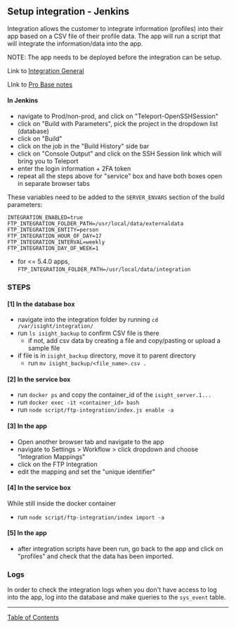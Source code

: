 ## Setup integration - Jenkins

Integration allows the customer to integrate information (profiles) into their app based on a CSV file of their profile data. The app will run a script that will integrate the information/data into the app.

NOTE: The app needs to be deployed before the integration can be setup.

Link to [Integration General](../programing_app/integration_general.md)

LInk to [Pro Base notes](https://github.com/i-Sight/config_pro_base_v5/blob/v5.5.x/docs/Integration.md)

#### In Jenkins
- navigate to Prod/non-prod, and click on "Teleport-OpenSSHSession"
- click on "Build with Parameters", pick the project in the dropdown list (database)
- click on "Build"
- click on the job in the "Build History" side bar
- click on "Console Output" and click on the SSH Session link which will bring you to Teleport
- enter the login information + 2FA token
- repeat all the steps above for "service" box and have both boxes open in separate browser tabs


These variables need to be added to the `SERVER_ENVARS` section of the build parameters:
```
INTEGRATION_ENABLED=true
FTP_INTEGRATION_FOLDER_PATH=/usr/local/data/externaldata
FTP_INTEGRATION_ENTITY=person
FTP_INTEGRATION_HOUR_OF_DAY=17
FTP_INTEGRATION_INTERVAL=weekly
FTP_INTEGRATION_DAY_OF_WEEK=1
```

* for <= 5.4.0 apps, `FTP_INTEGRATION_FOLDER_PATH=/usr/local/data/integration`

### STEPS

#### [1] In the database box
- navigate into the integration folder by running `cd /var/isight/integration/`
- run `ls isight_backup` to confirm CSV file is there
  - if not, add csv data by creating a file and copy/pasting or upload a sample file
- if file is in `isight_backup` directory, move it to parent directory
  - run `mv isight_backup/<file_name>.csv .`

#### [2] In the service box
- run `docker ps` and copy the container_id of the `isight_server.1...`
- run `docker exec -it <container_id> bash`
- run `node script/ftp-integration/index.js enable -a`

#### [3] In the app
- Open another browser tab and navigate to the app
- navigate to Settings > Workflow > click dropdown and choose "Integration Mappings"
- click on the FTP Integration
- edit the mapping and set the "unique identifier"

#### [4] In the service box
While still inside the docker container
- run `node script/ftp-integration/index import -a`

#### [5] In the app
- after integration scripts have been run, go back to the app and click on "profiles" and check
that the data has been imported.


### Logs
In order to check the integration logs when you don't have access to log into the app, log into the database and make queries to the `sys_event` table.

***
[Table of Contents](../README.md)
